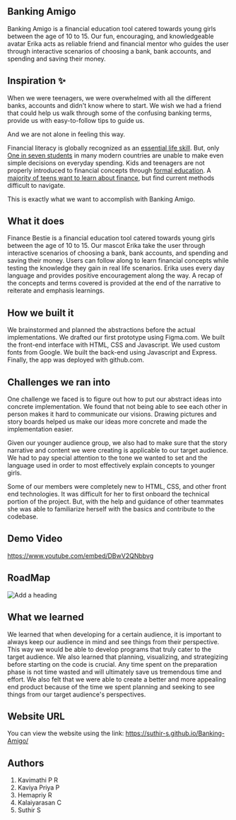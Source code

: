 
<p align="center">

  <h2>Banking Amigo</h2>
</p>

Banking Amigo is a financial education tool catered towards young girls between the age of 10 to 15. Our fun, encouraging, and knowledgeable avatar Erika acts as reliable friend and financial mentor who guides the user through interactive scenarios of choosing a bank, bank accounts, and spending and saving their money.

## Inspiration ✨

When we were teenagers, we were overwhelmed with all the different banks, accounts and didn't know where to start. We wish we had a friend that could help us walk through some of the confusing banking terms, provide us with easy-to-follow tips to guide us.

And we are not alone in feeling this way.

Financial literacy is globally recognized as an [essential life skill](https://www.oecd-ilibrary.org/education/pisa-2015-results-volume-iv_9789264270282-en;jsessionid=e9NkhlsApFk8Pmw38RWJX2eZ.ip-10-240-5-30). But, only [One in seven students](https://www.oecd.org/daf/fin/financial-education/many-15-year-olds-struggle-with-financial-literacy-according-to-oecd-pisa-report.htm) in many modern countries are unable to make even simple decisions on everyday spending. Kids and teenagers are not properly introduced to financial concepts through [formal education](https://youth.gov/youth-topics/financial-capability-literacy/facts#_ftn3). A [majority of teens want to learn about finance](https://youth.gov/youth-topics/financial-capability-literacy/facts#_ftn3), but find current methods difficult to navigate.

This is exactly what we want to accomplish with Banking Amigo.

## What it does

Finance Bestie is a financial education tool catered towards young girls between the age of 10 to 15. Our mascot Erika take the user through interactive scenarios of choosing a bank, bank accounts, and spending and saving their money. Users can follow along to learn financial concepts while testing the knowledge they gain in real life scenarios. Erika uses every day language and provides positive encouragement along the way. A recap of the concepts and terms covered is provided at the end of the narrative to reiterate and emphasis learnings.


## How we built it

We brainstormed and planned the abstractions before the actual implementations. We drafted our first prototype using Figma.com. We built the front-end interface with HTML, CSS and Javascript. We used custom fonts from Google. We built the back-end using Javascript and Express. Finally, the app was deployed with github.com.


## Challenges we ran into

One challenge we faced is to figure out how to put our abstract ideas into concrete implementation. We found that not being able to see each other in person makes it hard to communicate our visions. Drawing pictures and story boards helped us make our ideas more concrete and made the implementation easier.

Given our younger audience group, we also had to make sure that the story narrative and content we were creating is applicable to our target audience. We had to pay special attention to the tone we wanted to set and the language used in order to most effectively explain concepts to younger girls.

Some of our members were completely new to HTML, CSS, and other front end technologies. It was difficult for her to first onboard the technical portion of the project. But, with the help and guidance of other teammates she was able to familiarize herself with the basics and contribute to the codebase.

## Demo Video

https://www.youtube.com/embed/DBwV2QNbbvg

## RoadMap

![Add a heading](https://user-images.githubusercontent.com/69359674/122333702-292ec480-cf56-11eb-9a9f-358eb03cee98.jpg)


## What we learned

We learned that when developing for a certain audience, it is important to always keep our audience in mind and see things from their perspective. This way we would be able to develop programs that truly cater to the target audience. We also learned that planning, visualizing, and strategizing before starting on the code is crucial. Any time spent on the preparation phase is not time wasted and will ultimately save us tremendous time and effort. We also felt that we were able to create a better and more appealing end product because of the time we spent planning and seeking to see things from our target audience's perspectives.

## Website URL

You can view the website using the link: https://suthir-s.github.io/Banking-Amigo/

## Authors

1. Kavimathi P R
2. Kaviya Priya P
3. Hemapriy R
4. Kalaiyarasan C
5. Suthir S


<br />



